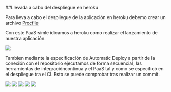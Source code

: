 ##Llevada a cabo del despliegue en heroku

Para lleva a cabo el despliegue de la aplicación en heroku debemo crear un archivo [Procfile]()

Con este PaaS simle idicamos a heroku como realizar el lanzamiento de nuestra aplicación.

![](http://googledrive.com/host/0B6Q-phIC3pUpblVzUS1RbEZjb1E/EjercicioHW36.png)

Tambien mediante la especificación de Automatic Deploy a partir de la conexión con el repositorio ejecutamos de forma secuencial,
las herramientas de integracióncontinua y el PaaS tal y como se especificó en el despliegue tra el CI. Esto se puede comprobar tras
realizar un commit.

![](http://googledrive.com/host/0B6Q-phIC3pUpblVzUS1RbEZjb1E/EjercicioHW37.png)
![](http://googledrive.com/host/0B6Q-phIC3pUpblVzUS1RbEZjb1E/EjercicioHW38.png)
![](http://googledrive.com/host/0B6Q-phIC3pUpblVzUS1RbEZjb1E/EjercicioHW39.png)
![](http://googledrive.com/host/0B6Q-phIC3pUpblVzUS1RbEZjb1E/EjercicioHW40.png)
![](http://googledrive.com/host/0B6Q-phIC3pUpblVzUS1RbEZjb1E/EjercicioHW41.png)
